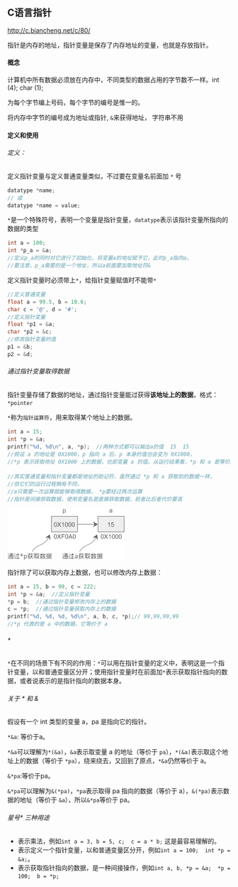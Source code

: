 ## C语言指针

http://c.biancheng.net/c/80/

指针是内存的地址，指针变量是保存了内存地址的变量，也就是存放指针。

#### 概念

计算机中所有数据必须放在内存中，不同类型的数据占用的字节数不一样。int (4); char (1);

为每个字节编上号码，每个字节的编号是惟一的。

将内存中字节的编号成为地址或指针, `&`来获得地址， 字符串不用



#### 定义和使用

###### 定义：

定义指针变量与定义普通变量类似，不过要在变量名前面加 `*` 号

```c
datatype *name;
// 或
datatype *name = value;
```

`*`是一个特殊符号，表明一个变量是指针变量，`datatype`表示该指针变量所指向的数据的类型

```c
int a = 100;
int *p_a = &a;
//定义p_a的同时对它进行了初始化，将变量a的地址赋予它，此时p_a指向a。
//要注意，p_a需要的是一个地址，所以a前面要加取地址符&
```

定义指针变量时必须带上`*`，给指针变量赋值时不能带`*`

```c
//定义普通变量
float a = 99.5, b = 10.6;
char c = '@', d = '#';
//定义指针变量
float *p1 = &a;
char *p2 = &c;
//修改指针变量的值
p1 = &b;
p2 = &d;
```

###### 通过指针变量取得数据

指针变量存储了数据的地址，通过指针变量能过获得**该地址上的数据**，格式：`*pointer`

`*`称为`指针运算符`，用来取得某个地址上的数据。

```c
int a = 15;
int *p = &a;
printf("%d, %d\n", a, *p);  //两种方式都可以输出a的值  15  15
//假设 a 的地址是 0X1000，p 指向 a 后，p 本身的值也会变为 0X1000，
//*p 表示获取地址 0X1000 上的数据，也即变量 a 的值。从运行结果看，*p 和 a 是等价的。

//其实普通变量和指针变量都是地址的助记符，虽然通过 *p 和 a 获取到的数据一样，
//但它们的运行过程稍有不同，
//a只需要一次运算就能够取得数据， *p要经过两次运算 
//指针是间接获取数据，使用变量名是直接获取数据，前者比后者代价要高
```

![1_01](../img/1_01.jpg)

指针除了可以获取内存上数据，也可以修改内存上数据：

```c
int a = 15, b = 99, c = 222;
int *p = &a;  //定义指针变量
*p = b;  //通过指针变量修改内存上的数据
c = *p;  //通过指针变量获取内存上的数据
printf("%d, %d, %d, %d\n", a, b, c, *p);// 99,99,99,99
//*p 代表的是 a 中的数据，它等价于 a
```

###### *

`*`在不同的场景下有不同的作用：`*`可以用在指针变量的定义中，表明这是一个指针变量，以和普通变量区分开；使用指针变量时在前面加`*`表示获取指针指向的数据，或者说表示的是指针指向的数据本身。

###### 关于 * 和 &

假设有一个 int 类型的变量 a，pa 是指向它的指针。

`*&a`: 等价于a。

`*&a`可以理解为`*(&a)`，`&a`表示取变量 a 的地址（等价于 `pa`），`*(&a)`表示取这个地址上的数据（等价于 `*pa`），绕来绕去，又回到了原点，`*&a`仍然等价于 a。

`&*pa`:等价于pa。

`&*pa`可以理解为`&(*pa)`，`*pa`表示取得 pa 指向的数据（等价于 a），`&(*pa)`表示数据的地址（等价于 `&a`），所以`&*pa`等价于 pa。

###### 星号* 三种用途

- 表示乘法，例如`int a = 3, b = 5, c;  c = a * b;`    这是最容易理解的。
- 表示定义一个指针变量，以和普通变量区分开，例如`int a = 100;  int *p = &a;`。
- 表示获取指针指向的数据，是一种间接操作，例如`int a, b, *p = &a;  *p = 100;  b = *p;`